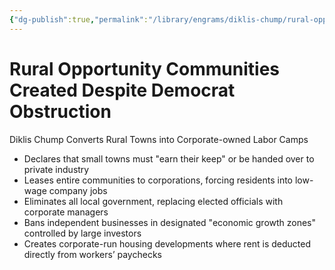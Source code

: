 ```yaml
---
{"dg-publish":true,"permalink":"/library/engrams/diklis-chump/rural-opportunity-communities-created-despite-democrat-obstruction/","tags":["DC/Rural","DC/AS4"]}
---
```


# Rural Opportunity Communities Created Despite Democrat Obstruction
Diklis Chump Converts Rural Towns into Corporate-owned Labor Camps
- Declares that small towns must "earn their keep" or be handed over to private industry  
- Leases entire communities to corporations, forcing residents into low-wage company jobs  
- Eliminates all local government, replacing elected officials with corporate managers  
- Bans independent businesses in designated "economic growth zones" controlled by large investors  
- Creates corporate-run housing developments where rent is deducted directly from workers’ paychecks
